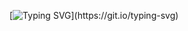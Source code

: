 [![Typing SVG](https://readme-typing-svg.demolab.com?font=Fira+Code&weight=700&duration=2500&pause=350&color=F74C4C&center=true&vCenter=true&random=false&width=435&lines=Developer.;Designer.)](https://git.io/typing-svg)
